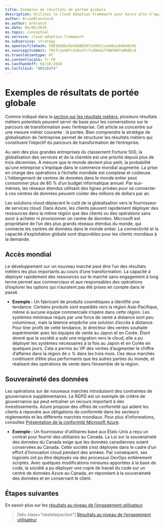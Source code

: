 ```yaml
---
title: Exemples de résultats de portée globale
description: Utilisez le Cloud Adoption Framework pour Azure afin d’appréhender les résultats du point de vue global dans le contexte d’une transformation cloud.
author: BrianBlanchard
ms.author: brblanch
ms.date: 04/04/2019
ms.topic: conceptual
ms.service: cloud-adoption-framework
ms.subservice: strategy
ms.openlocfilehash: 59810d9bd3e45086597cb9811ce4bba160640246
ms.sourcegitcommit: 7d3fc1e407cd18c4fc7c4964a77885907a9b85c0
ms.translationtype: HT
ms.contentlocale: fr-FR
ms.lasthandoff: 04/16/2020
ms.locfileid: "80526974"
---
```

# <a name="examples-of-global-reach-outcomes"></a>Exemples de résultats de portée globale

Comme indiqué dans la [section sur les résultats métiers](./index.md), plusieurs résultats métiers potentiels peuvent servir de base pour les conversations sur le parcours de transformation avec l’entreprise. Cet article se concentre sur une mesure métier courante : la portée. Bien comprendre la stratégie de globalisation de l’entreprise permet de structurer les résultats métiers qui constituent l’objectif du parcours de transformation de l’entreprise.

Au sein des plus grandes entreprises du classement Fortune 500, la globalisation des services et de la clientèle est une priorité depuis plus de trois décennies. À mesure que le monde devient plus petit, la probabilité qu’une entreprise s’implique dans le commerce mondial augmente. La prise en charge des opérations à l’échelle mondiale est complexe et coûteuse. L’hébergement de centres de données dans le monde entier peut consommer plus de 80 % d’un budget informatique annuel. Par eux-mêmes, les réseaux étendus utilisant des lignes privées pour se connecter à ces centres de données peuvent coûter des millions de dollars par an.

Les solutions cloud déplacent le coût de la globalisation vers le fournisseur de services cloud. Dans Azure, les clients peuvent rapidement déployer des ressources dans la même région que des clients ou des opérations sans avoir à acheter ni provisionner un centre de données. Microsoft est propriétaire de l’un des plus grands réseaux étendus du monde, qui connecte les centres de données dans le monde entier. La connectivité et la capacité d’exploitation globale sont disponibles pour les clients mondiaux à la demande.

## <a name="global-access"></a>Accès mondial

Le développement sur un nouveau marché peut être l’un des résultats métiers les plus importants au cours d’une transformation. La capacité à déployer rapidement des ressources sur le marché sans engagement à long terme permet aux commerciaux et aux responsables des opérations d’explorer les options qui n’auraient pas été prises en compte dans le passé.

- **Exemple :** Un fabricant de produits cosmétiques a identifié une tendance. Certains produits sont expédiés vers la région Asie-Pacifique, même si aucune équipe commerciale n’opère dans cette région. Les systèmes minimaux requis par une force de vente à distance sont peu volumineux, mais la latence empêche une solution d’accès à distance. Pour tirer profit de cette tendance, le directeur des ventes souhaite expérimenter avec les équipes de vente au Japon et en Corée. Étant donné que la société a subi une migration vers le cloud, elle a pu déployer les systèmes nécessaires à la fois au Japon et en Corée en quelques jours. Cela a permis au VP des ventes d’augmenter le chiffre d’affaires dans la région de _x %_ dans les trois mois. Ces deux marchés continuent d’être plus performants que les autres parties du monde, et réalisent des opérations de vente dans l’ensemble de la région.

## <a name="data-sovereignty"></a>Souveraineté des données

Les opérations sur de nouveaux marchés introduisent des contraintes de gouvernance supplémentaires. Le RGPD est un exemple de critère de gouvernance qui peut entraîner un recours important à des investissements. Azure propose des offres de conformité qui aident les clients à répondre aux obligations de conformité dans les secteurs réglementés et les différents marchés mondiaux. Pour plus d’informations, consultez [Présentation de la conformité Microsoft Azure](https://azure.microsoft.com/overview/trusted-cloud/compliance).

- **Exemple :** Un fournisseur d’utilitaires basé aux États-Unis a reçu un contrat pour fournir des utilitaires au Canada. La Loi sur la souveraineté des données du Canada exige que les données canadiennes soient conservées au Canada. Cette société s’est déployée dans le cadre d’un effort d’innovation cloud pendant des années. Par conséquent, ses logiciels ont pu être déployés via des processus DevOps entièrement scriptés. Avec quelques modifications mineures apportées à la base de code, la société a pu déployer une copie de travail du code sur un centre de données Azure au Canada, en répondant à la souveraineté des données et en conservant le client.

## <a name="next-steps"></a>Étapes suivantes

En savoir plus sur les [résultats au niveau de l’engagement utilisateur](./engagement-outcomes.md).

> [!div class="nextstepaction"]
> [Résultats au niveau de l’engagement utilisateur](./engagement-outcomes.md)
